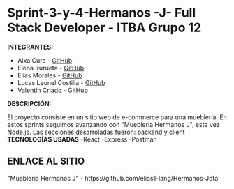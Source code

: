 <h1>Sprint-3-y-4-Hermanos -J- Full Stack Developer - ITBA Grupo 12</h1>

**INTEGRANTES:**
- Aixa Cura - [GitHub](https://github.com/aixancura)
- Elena Irurueta - [GitHub](https://github.com/elenairurueta)
- Elias Morales - [GitHub](https://github.com/elias1-lang)
- Lucas Leonel Costilla - [GitHub](https://github.com/Lucasleonel4)
- Valentín Criado - [GitHub](https://github.com/valencriado)

**DESCRIPCIÓN:**

El proyecto consiste en un sitio web de e-commerce para una mueblería.
En estos sprints seguimos avanzando con "Muebleria Hermanos J", esta vez Node.js. Las secciones desarroladas fueron: backend y client
**TECNOLOGÍAS USADAS**
-React
-Express
-Postman

<h2>ENLACE AL SITIO</h2> "Muebleria Hermanos J" - https://github.com/elias1-lang/Hermanos-Jota
